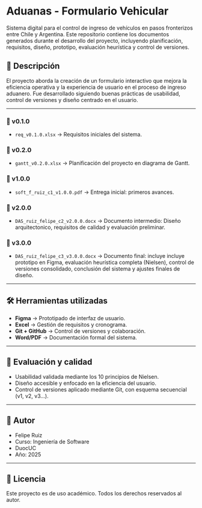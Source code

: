# Aduanas - Formulario Vehicular

Sistema digital para el control de ingreso de vehículos en pasos fronterizos entre Chile y Argentina. Este repositorio contiene los documentos generados durante el desarrollo del proyecto, incluyendo planificación, requisitos, diseño, prototipo, evaluación heurística y control de versiones.

## 📌 Descripción

El proyecto aborda la creación de un formulario interactivo que mejora la eficiencia operativa y la experiencia de usuario en el proceso de ingreso aduanero. Fue desarrollado siguiendo buenas prácticas de usabilidad, control de versiones y diseño centrado en el usuario.

---

### 🔹 v0.1.0
- `req_v0.1.0.xlsx` → Requisitos iniciales del sistema.

### 🔹 v0.2.0
- `gantt_v0.2.0.xlsx` → Planificación del proyecto en diagrama de Gantt.

### 🔹 v1.0.0
- `soft_f_ruiz_c1_v1.0.0.pdf` → Entrega inicial: primeros avances.

### 🔹 v2.0.0
- `DAS_ruiz_felipe_c2_v2.0.0.docx` → Documento intermedio: Diseño arquitectonico, requisitos de calidad y evaluación preliminar.

### 🔹 v3.0.0
- `DAS_ruiz_felipe_c3_v3.0.0.docx` → Documento final: incluye incluye prototipo en Figma, evaluación heurística completa (Nielsen), control de versiones consolidado, conclusión del sistema y ajustes finales de diseño.

---

## 🛠️ Herramientas utilizadas

- **Figma** → Prototipado de interfaz de usuario.
- **Excel** → Gestión de requisitos y cronograma.
- **Git + GitHub** → Control de versiones y colaboración.
- **Word/PDF** → Documentación formal del sistema.

---

## 🧪 Evaluación y calidad

- Usabilidad validada mediante los 10 principios de Nielsen.
- Diseño accesible y enfocado en la eficiencia del usuario.
- Control de versiones aplicado mediante Git, con esquema secuencial (v1, v2, v3...).

---

## 👤 Autor

- Felipe Ruiz  
- Curso: Ingeniería de Software  
- DuocUC  
- Año: 2025

---

## 📄 Licencia

Este proyecto es de uso académico. Todos los derechos reservados al autor.
